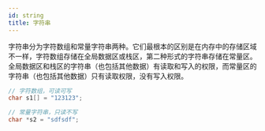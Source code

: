 ```yaml
---
id: string
title: 字符串
---
```


字符串分为字符数组和常量字符串两种。它们最根本的区别是在内存中的存储区域不一样，字符数组存储在全局数据区或栈区，第二种形式的字符串存储在常量区。全局数据区和栈区的字符串（也包括其他数据）有读取和写入的权限，而常量区的字符串（也包括其他数据）只有读取权限，没有写入权限。

```cpp
// 字符数组，可读可写
char s1[] = "123123";

// 常量字符串，只读不写
char *s2 = "sdfsdf";
```
